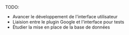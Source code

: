 TODO:
  - Avancer le développement de l'interface utilisateur
  - Liaision entre le plugin Google et l'interface pour tests
  - Étudier la mise en place de la base de données
